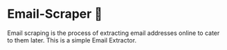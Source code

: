 # Email-Scraper 📧
Email scraping is the process of extracting email addresses online to cater to them later. This is a simple Email Extractor. 
